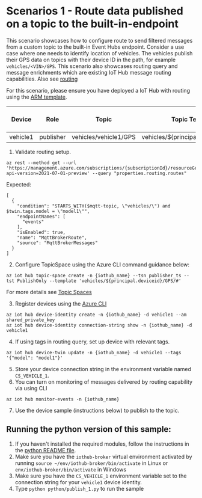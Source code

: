 # Scenarios 1 - Route data published on a topic to the built-in-endpoint

This scenario showcases how to configure route to send filtered messages from a custom topic to the built-in Event Hubs endpoint. Consider a use case where one needs to identify location of vehicles. The vehicles publish their GPS data on topics with their device ID in the path, for example `vehicles/<VIN>/GPS`. This scenario also showcases routing query and message enrichments which are existing IoT Hub message routing capabilities. Also see [routing](https://github.com/Azure/IoTHubMQTTBrokerPreviewSamples#message-routing-for-mqtt-broker-enabled-iot-hubs)

For this scenario, please ensure you have deployed a IoT Hub with routing using the [ARM template](https://github.com/prashmo/azure-quickstart-templates/tree/master/quickstarts/microsoft.devices/iothub-mqtt-broker-route-messages).

| Device | Role| Topic | Topic Template | Topic Space Type|
| -------- | --------------- |---------- |---------- |---------- |
| vehicle1 | publisher | vehicles/vehicle1/GPS | vehicles/${principal.deviceid}/GPS/# | PublishOnly|

1. Validate routing setup. 
```azurecli
az rest --method get --url 'https://management.azure.com/subscriptions/{subscriptionId}/resourceGroups/{resourceGroupName}/providers/Microsoft.Devices/IotHubs/{iothubName}?api-version=2021-07-01-preview' --query "properties.routing.routes"
```
Expected:
```
[
  {
    "condition": "STARTS_WITH($mqtt-topic, \"vehicles/\") and $twin.tags.model = \"model1\"",
    "endpointNames": [
      "events"
    ],
    "isEnabled": true,
    "name": "MqttBrokerRoute",
    "source": "MqttBrokerMessages"
  }
]
```

2. Configure TopicSpace using the Azure CLI command guidance below:

 ```azurecli
az iot hub topic-space create -n {iothub_name} --tsn publisher_ts --tst PublishOnly --template 'vehicles/${principal.deviceid}/GPS/#'
```

  For more details see [Topic Spaces](https://github.com/Azure/IoTHubMQTTBrokerPreviewSamples#topic-spaces)

3. Register devices using the [Azure CLI](https://docs.microsoft.com/cli/azure/iot/hub/device-identity?view=azure-cli-latest#az_iot_hub_device_identity_create)

```azure cli
az iot hub device-identity create -n {iothub_name} -d vehicle1 --am shared_private_key
az iot hub device-identity connection-string show -n {iothub_name} -d vehicle1
```
4. If using tags in routing query, set up device with relevant tags.
```azure cli
az iot hub device-twin update -n {iothub_name} -d vehicle1 --tags '{"model": "model1"}'
```
5. Store your device connection string in the environment variable named `CS_VEHICLE_1`.
6. You can turn on monitoring of messages delivered by routing capability via using CLI 
```azure cli
az iot hub monitor-events -n {iothub_name}
```
7. Use the device sample (instructions below) to publish to the topic.


## Running the python version of this sample:

1. If you haven't installed the required modules, follow the instructions in the [python README file](../python/README.md).
2. Make sure you have the `iothub-broker` virtual environment activated by running `source ~/env/iothub-broker/bin/activate` in Linux or `env/iothub-broker/bin/activate` in Windows 
3. Make sure you have the `CS_VEHICLE_1` environment variable set to the connection string for your `vehicle1` device identity.
4. Type `python python/publish_1.py` to run the sample

